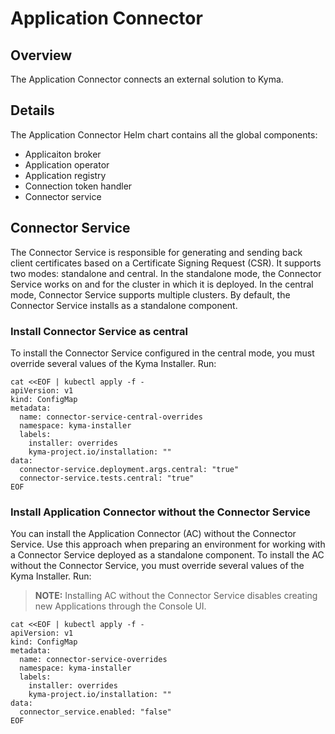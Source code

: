# Application Connector

## Overview

The Application Connector connects an external solution to Kyma.

## Details

The Application Connector Helm chart contains all the global components:
- Applicaiton broker
- Application operator
- Application registry
- Connection token handler
- Connector service

## Connector Service

The Connector Service is responsible for generating and sending back client certificates based on a Certificate Signing Request (CSR). It supports two modes: standalone and central. In the standalone mode, the Connector Service works on and for the cluster in which it is deployed. In the central mode, Connector Service supports multiple clusters. By default, the Connector Service installs as a standalone component.

### Install Connector Service as central

To install the Connector Service configured in the central mode, you must override several values of the Kyma Installer. Run: 

```
cat <<EOF | kubectl apply -f -
apiVersion: v1
kind: ConfigMap
metadata:
  name: connector-service-central-overrides
  namespace: kyma-installer
  labels:
    installer: overrides
    kyma-project.io/installation: ""
data:
  connector-service.deployment.args.central: "true"
  connector-service.tests.central: "true"
EOF
```

### Install Application Connector without the Connector Service

You can install the Application Connector (AC) without the Connector Service. Use this approach when preparing an environment for working with a Connector Service deployed as a standalone component. 
To install the AC without the Connector Service, you must override several values of the Kyma Installer. Run:
>**NOTE:** Installing AC without the Connector Service disables creating new Applications through the Console UI.

```
cat <<EOF | kubectl apply -f -
apiVersion: v1
kind: ConfigMap
metadata:
  name: connector-service-overrides
  namespace: kyma-installer
  labels:
    installer: overrides
    kyma-project.io/installation: ""
data:
  connector_service.enabled: "false"
EOF
```
